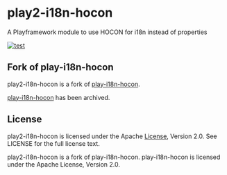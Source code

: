 # play2-i18n-hocon
A Playframework module to use HOCON for i18n instead of properties

[![test](https://github.com/tino1231/play2-i18n-hocon/actions/workflows/test.yml/badge.svg?branch=main)](https://github.com/tino1231/play2-i18n-hocon/actions/workflows/test.yml)

## Fork of play-i18n-hocon

play2-i18n-hocon is a fork of [play-i18n-hocon](https://github.com/marcospereira/play-i18n-hocon).

[play-i18n-hocon](https://github.com/marcospereira/play-i18n-hocon) has been archived.

## License
play2-i18n-hocon is licensed under the Apache [License](https://github.com/tino1231/play2-i18n-hocon/blob/main/LICENSE), Version 2.0. See LICENSE for the full license text.

play2-i18n-hocon is a fork of play-i18n-hocon. play-i18n-hocon is licensed under the Apache License, Version 2.0.
